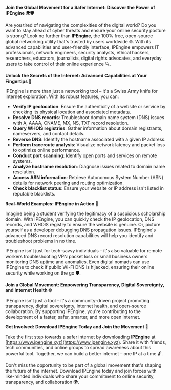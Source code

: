 **Join the Global Movement for a Safer Internet: Discover the Power of IPEngine 🌍🛡️**

Are you tired of navigating the complexities of the digital world? Do you want to stay ahead of cyber threats and ensure your online security posture is strong? Look no further than **IPEngine**, the 100% free, open-source global networking utility that's trusted by users worldwide 🌐. With its advanced capabilities and user-friendly interface, IPEngine empowers IT professionals, network engineers, security analysts, ethical hackers, researchers, educators, journalists, digital rights advocates, and everyday users to take control of their online experience 🔍.

**Unlock the Secrets of the Internet: Advanced Capabilities at Your Fingertips 📡**

IPEngine is more than just a networking tool – it's a Swiss Army knife for internet exploration. With its robust features, you can:

*   **Verify IP geolocation**: Ensure the authenticity of a website or service by checking its physical location and associated metadata.
*   **Resolve DNS records**: Troubleshoot domain name system (DNS) issues with A, AAAA, CNAME, MX, NS, TXT record resolution.
*   **Query WHOIS registries**: Gather information about domain registrants, nameservers, and contact details.
*   **Reverse DNS**: Identify the hostname associated with a given IP address.
*   **Perform traceroute analysis**: Visualize network latency and packet loss to optimize online performance.
*   **Conduct port scanning**: Identify open ports and services on remote systems.
*   **Analyze hostname resolution**: Diagnose issues related to domain name resolution.
*   **Access ASN information**: Retrieve Autonomous System Number (ASN) details for network peering and routing optimization.
*   **Check blacklist status**: Ensure your website or IP address isn't listed in reputable blacklists.

**Real-World Examples: IPEngine in Action 🚀**

Imagine being a student verifying the legitimacy of a suspicious scholarship domain. With IPEngine, you can quickly check the IP geolocation, DNS records, and WHOIS registry to ensure the website is genuine. Or, picture yourself as a developer debugging DNS propagation issues. IPEngine's advanced DNS record resolution capabilities will help you identify and troubleshoot problems in no time.

IPEngine isn't just for tech-savvy individuals – it's also valuable for remote workers troubleshooting VPN packet loss or small business owners monitoring DNS uptime and anomalies. Even digital nomads can use IPEngine to check if public Wi-Fi DNS is hijacked, ensuring their online security while working on the go 🛡️.

**Join a Global Movement: Empowering Transparency, Digital Sovereignty, and Internet Health 🌐**

IPEngine isn't just a tool – it's a community-driven project promoting transparency, digital sovereignty, internet health, and open-source collaboration. By supporting IPEngine, you're contributing to the development of a faster, safer, smarter, and more open internet.

**Get Involved: Download IPEngine Today and Join the Movement 🚀**

Take the first step towards a safer internet by downloading **IPEngine** at [https://www.ipengine.xyz](https://www.ipengine.xyz). Share it with friends, tech communities, and online groups to spread awareness about this powerful tool. Together, we can build a better internet – one IP at a time 🔓.

Don't miss the opportunity to be part of a global movement that's shaping the future of the internet. Download IPEngine today and join forces with like-minded individuals who share your commitment to online security, transparency, and collaboration 🌍.